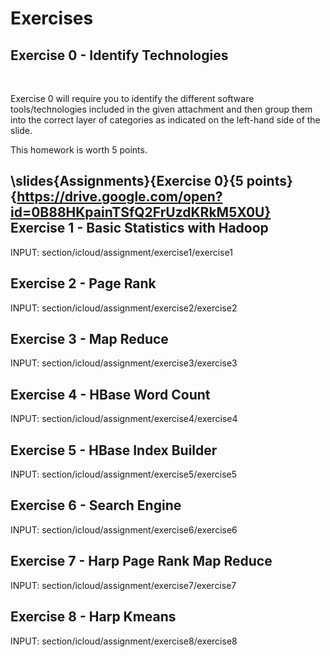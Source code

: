 Exercises
=========

Exercise 0 - Identify Technologies
----------------------------------

 

Exercise 0 will require you to identify the different software
tools/technologies included in the given attachment and then group them
into the correct layer of categories as indicated on the left-hand side
of the slide.

This homework is worth 5 points.

\slides{Assignments}{Exercise 0}{5 points}{https://drive.google.com/open?id=0B88HKpainTSfQ2FrUzdKRkM5X0U}
Exercise 1 - Basic Statistics with Hadoop
-----------------------------------------

INPUT: section/icloud/assignment/exercise1/exercise1

Exercise 2 - Page Rank
----------------------

INPUT: section/icloud/assignment/exercise2/exercise2

Exercise 3 - Map Reduce
-----------------------

INPUT: section/icloud/assignment/exercise3/exercise3

Exercise 4 - HBase Word Count
-----------------------------

INPUT: section/icloud/assignment/exercise4/exercise4

Exercise 5 - HBase Index Builder
--------------------------------

INPUT: section/icloud/assignment/exercise5/exercise5

Exercise 6 - Search Engine 
---------------------------

INPUT: section/icloud/assignment/exercise6/exercise6

Exercise 7 - Harp Page Rank Map Reduce
--------------------------------------

INPUT: section/icloud/assignment/exercise7/exercise7

Exercise 8 - Harp Kmeans
------------------------

INPUT: section/icloud/assignment/exercise8/exercise8

